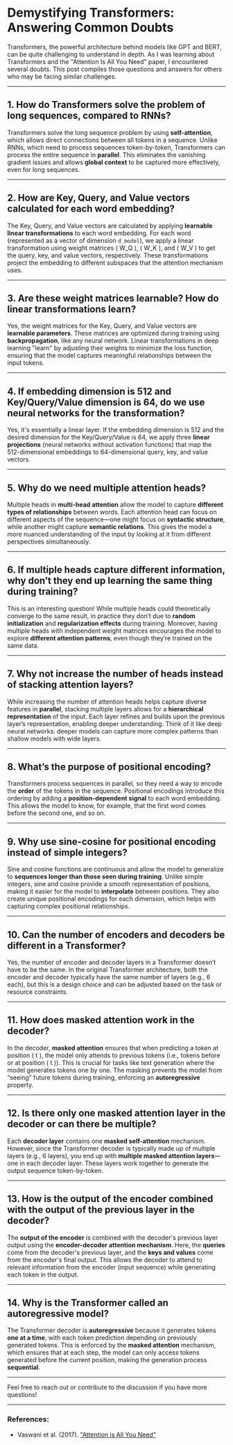 # Demystifying Transformers: Answering Common Doubts

Transformers, the powerful architecture behind models like GPT and BERT, can be quite challenging to understand in depth. As I was learning about Transformers and the "Attention Is All You Need" paper, I encountered several doubts. This post compiles those questions and answers for others who may be facing similar challenges.

---

## 1. **How do Transformers solve the problem of long sequences, compared to RNNs?**
Transformers solve the long sequence problem by using **self-attention**, which allows direct connections between all tokens in a sequence. Unlike RNNs, which need to process sequences token-by-token, Transformers can process the entire sequence in **parallel**. This eliminates the vanishing gradient issues and allows **global context** to be captured more effectively, even for long sequences.

---

## 2. **How are Key, Query, and Value vectors calculated for each word embedding?**
The Key, Query, and Value vectors are calculated by applying **learnable linear transformations** to each word embedding. For each word (represented as a vector of dimension `d_model`), we apply a linear transformation using weight matrices \( W_Q \), \( W_K \), and \( W_V \) to get the query, key, and value vectors, respectively. These transformations project the embedding to different subspaces that the attention mechanism uses.

---

## 3. **Are these weight matrices learnable? How do linear transformations learn?**
Yes, the weight matrices for the Key, Query, and Value vectors are **learnable parameters**. These matrices are optimized during training using **backpropagation**, like any neural network. Linear transformations in deep learning "learn" by adjusting their weights to minimize the loss function, ensuring that the model captures meaningful relationships between the input tokens.

---

## 4. **If embedding dimension is 512 and Key/Query/Value dimension is 64, do we use neural networks for the transformation?**
Yes, it's essentially a linear layer. If the embedding dimension is 512 and the desired dimension for the Key/Query/Value is 64, we apply three **linear projections** (neural networks without activation functions) that map the 512-dimensional embeddings to 64-dimensional query, key, and value vectors.

---

## 5. **Why do we need multiple attention heads?**
Multiple heads in **multi-head attention** allow the model to capture **different types of relationships** between words. Each attention head can focus on different aspects of the sequence—one might focus on **syntactic structure**, while another might capture **semantic relations**. This gives the model a more nuanced understanding of the input by looking at it from different perspectives simultaneously.

---

## 6. **If multiple heads capture different information, why don’t they end up learning the same thing during training?**
This is an interesting question! While multiple heads could theoretically converge to the same result, in practice they don’t due to **random initialization** and **regularization effects** during training. Moreover, having multiple heads with independent weight matrices encourages the model to explore **different attention patterns**, even though they’re trained on the same data.

---

## 7. **Why not increase the number of heads instead of stacking attention layers?**
While increasing the number of attention heads helps capture diverse features in **parallel**, stacking multiple layers allows for a **hierarchical representation** of the input. Each layer refines and builds upon the previous layer’s representation, enabling deeper understanding. Think of it like deep neural networks: deeper models can capture more complex patterns than shallow models with wide layers.

---

## 8. **What’s the purpose of positional encoding?**
Transformers process sequences in parallel, so they need a way to encode the **order** of the tokens in the sequence. Positional encodings introduce this ordering by adding a **position-dependent signal** to each word embedding. This allows the model to know, for example, that the first word comes before the second one, and so on.

---

## 9. **Why use sine-cosine for positional encoding instead of simple integers?**
Sine and cosine functions are continuous and allow the model to generalize to **sequences longer than those seen during training**. Unlike simple integers, sine and cosine provide a smooth representation of positions, making it easier for the model to **interpolate** between positions. They also create unique positional encodings for each dimension, which helps with capturing complex positional relationships.

---

## 10. **Can the number of encoders and decoders be different in a Transformer?**
Yes, the number of encoder and decoder layers in a Transformer doesn’t have to be the same. In the original Transformer architecture, both the encoder and decoder typically have the same number of layers (e.g., 6 each), but this is a design choice and can be adjusted based on the task or resource constraints.

---

## 11. **How does masked attention work in the decoder?**
In the decoder, **masked attention** ensures that when predicting a token at position \( t \), the model only attends to previous tokens (i.e., tokens before or at position \( t \)). This is crucial for tasks like text generation where the model generates tokens one by one. The masking prevents the model from “seeing” future tokens during training, enforcing an **autoregressive** property.

---

## 12. **Is there only one masked attention layer in the decoder or can there be multiple?**
Each **decoder layer** contains one **masked self-attention** mechanism. However, since the Transformer decoder is typically made up of multiple layers (e.g., 6 layers), you end up with **multiple masked attention layers**—one in each decoder layer. These layers work together to generate the output sequence token-by-token.

---

## 13. **How is the output of the encoder combined with the output of the previous layer in the decoder?**
The **output of the encoder** is combined with the decoder's previous layer output using the **encoder-decoder attention mechanism**. Here, the **queries** come from the decoder's previous layer, and the **keys and values** come from the encoder's final output. This allows the decoder to attend to relevant information from the encoder (input sequence) while generating each token in the output.

---

## 14. **Why is the Transformer called an autoregressive model?**
The Transformer decoder is **autoregressive** because it generates tokens **one at a time**, with each token prediction depending on previously generated tokens. This is enforced by the **masked attention** mechanism, which ensures that at each step, the model can only access tokens generated before the current position, making the generation process **sequential**.

---

Feel free to reach out or contribute to the discussion if you have more questions!

---

### References:
- Vaswani et al. (2017). ["Attention is All You Need"](https://arxiv.org/abs/1706.03762)
